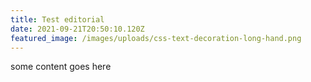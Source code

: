 ```yaml
---
title: Test editorial
date: 2021-09-21T20:50:10.120Z
featured_image: /images/uploads/css-text-decoration-long-hand.png
---
```

some content goes here